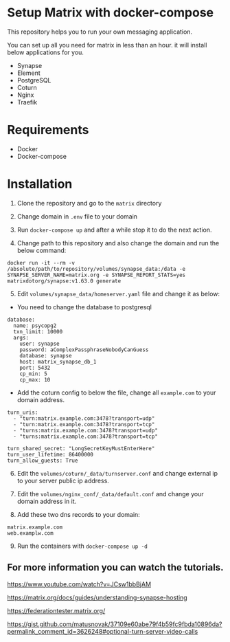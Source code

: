 # Setup Matrix with docker-compose 

This repository helps you to run your own messaging application.

You can set up all you need for matrix in less than an hour. it will install below applications for you.

- Synapse
- Element
- PostgreSQL  
- Coturn
- Nginx
- Traefik

# Requirements

- Docker
- Docker-compose

# Installation
1. Clone the repository and go to the `matrix` directory

2. Change domain in ``.env`` file to your domain

3. Run ``docker-compose up`` and after a while stop it to do the next action.

4. Change path to this repository and also change the domain and run the below command:


```
docker run -it --rm -v /absolute/path/to/repository/volumes/synapse_data:/data -e SYNAPSE_SERVER_NAME=matrix.org -e SYNAPSE_REPORT_STATS=yes matrixdotorg/synapse:v1.63.0 generate
```

5. Edit `volumes/synapse_data/homeserver.yaml` file and change it as below:

- You need to change the database to postgresql


```
database:
  name: psycopg2
  txn_limit: 10000
  args:
    user: synapse
    password: aComplexPassphraseNobodyCanGuess
    database: synapse
    host: matrix_synapse_db_1
    port: 5432
    cp_min: 5
    cp_max: 10
```

- Add the coturn config to below the file, change all `example.com` to your domain address.

```
turn_uris:
  - "turn:matrix.example.com:3478?transport=udp"
  - "turn:matrix.example.com:3478?transport=tcp"
  - "turns:matrix.example.com:3478?transport=udp"
  - "turns:matrix.example.com:3478?transport=tcp"

turn_shared_secret: "LongSecretKeyMustEnterHere"
turn_user_lifetime: 86400000
turn_allow_guests: True
```


6. Edit the `volumes/coturn/_data/turnserver.conf` and change external ip to your server public ip address.

7. Edit the `volumes/nginx_conf/_data/default.conf` and change your domain address in it.

8. Add these two dns records to your domain:

```
matrix.example.com
web.examplw.com
```

9. Run the containers with `docker-compose up -d`

## For more information you can watch the tutorials.

https://www.youtube.com/watch?v=JCsw1bbBjAM

https://matrix.org/docs/guides/understanding-synapse-hosting

https://federationtester.matrix.org/

https://gist.github.com/matusnovak/37109e60abe79f4b59fc9fbda10896da?permalink_comment_id=3626248#optional-turn-server-video-calls